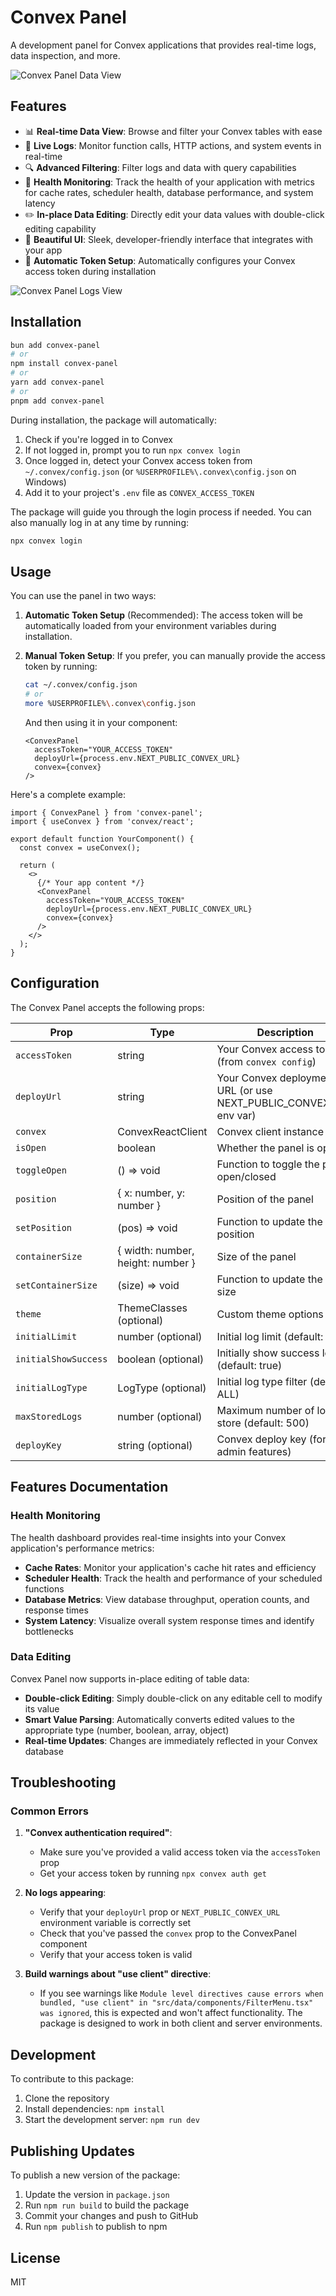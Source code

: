 # Convex Panel

A development panel for Convex applications that provides real-time logs, data inspection, and more.

![Convex Panel Data View](https://firebasestorage.googleapis.com/v0/b/relio-217bd.appspot.com/o/convex%2Fconvex-panel1.png?alt=media&token=d4b6da5e-db91-4b94-9d7a-a716ebebdedf)

## Features

- 📊 **Real-time Data View**: Browse and filter your Convex tables with ease
- 📝 **Live Logs**: Monitor function calls, HTTP actions, and system events in real-time
- 🔍 **Advanced Filtering**: Filter logs and data with query capabilities
- 🔄 **Health Monitoring**: Track the health of your application with metrics for cache rates, scheduler health, database performance, and system latency
- ✏️ **In-place Data Editing**: Directly edit your data values with double-click editing capability
- 🎨 **Beautiful UI**: Sleek, developer-friendly interface that integrates with your app
- 🔐 **Automatic Token Setup**: Automatically configures your Convex access token during installation

![Convex Panel Logs View](https://firebasestorage.googleapis.com/v0/b/relio-217bd.appspot.com/o/convex%2Fconvex-panel2.png?alt=media&token=685faba4-d9f8-4ca7-8112-2825cf3040ec)

## Installation

```bash
bun add convex-panel
# or
npm install convex-panel
# or
yarn add convex-panel
# or
pnpm add convex-panel
```

During installation, the package will automatically:
1. Check if you're logged in to Convex
2. If not logged in, prompt you to run `npx convex login`
3. Once logged in, detect your Convex access token from `~/.convex/config.json` (or `%USERPROFILE%\.convex\config.json` on Windows)
4. Add it to your project's `.env` file as `CONVEX_ACCESS_TOKEN`

The package will guide you through the login process if needed. You can also manually log in at any time by running:
```bash
npx convex login
```

## Usage

You can use the panel in two ways:

1. **Automatic Token Setup** (Recommended):
   The access token will be automatically loaded from your environment variables during installation.

2. **Manual Token Setup**:
   If you prefer, you can manually provide the access token by running:
   ```bash
   cat ~/.convex/config.json
   # or
   more %USERPROFILE%\.convex\config.json
   ```
   And then using it in your component:
   ```tsx
   <ConvexPanel
     accessToken="YOUR_ACCESS_TOKEN"
     deployUrl={process.env.NEXT_PUBLIC_CONVEX_URL}
     convex={convex}
   />
   ```

Here's a complete example:

```tsx
import { ConvexPanel } from 'convex-panel';
import { useConvex } from 'convex/react';

export default function YourComponent() {
  const convex = useConvex();

  return (
    <>
      {/* Your app content */}
      <ConvexPanel
        accessToken="YOUR_ACCESS_TOKEN"
        deployUrl={process.env.NEXT_PUBLIC_CONVEX_URL}
        convex={convex}
      />
    </>
  );
}
```

## Configuration

The Convex Panel accepts the following props:

| Prop | Type | Description |
|------|------|-------------|
| `accessToken` | string | Your Convex access token (from `convex config`) |
| `deployUrl` | string | Your Convex deployment URL (or use NEXT_PUBLIC_CONVEX_URL env var) |
| `convex` | ConvexReactClient | Convex client instance |
| `isOpen` | boolean | Whether the panel is open |
| `toggleOpen` | () => void | Function to toggle the panel open/closed |
| `position` | { x: number, y: number } | Position of the panel |
| `setPosition` | (pos) => void | Function to update the panel position |
| `containerSize` | { width: number, height: number } | Size of the panel |
| `setContainerSize` | (size) => void | Function to update the panel size |
| `theme` | ThemeClasses (optional) | Custom theme options |
| `initialLimit` | number (optional) | Initial log limit (default: 100) |
| `initialShowSuccess` | boolean (optional) | Initially show success logs (default: true) |
| `initialLogType` | LogType (optional) | Initial log type filter (default: ALL) |
| `maxStoredLogs` | number (optional) | Maximum number of logs to store (default: 500) |
| `deployKey` | string (optional) | Convex deploy key (for admin features) |

## Features Documentation

### Health Monitoring

The health dashboard provides real-time insights into your Convex application's performance metrics:

- **Cache Rates**: Monitor your application's cache hit rates and efficiency
- **Scheduler Health**: Track the health and performance of your scheduled functions
- **Database Metrics**: View database throughput, operation counts, and response times
- **System Latency**: Visualize overall system response times and identify bottlenecks

### Data Editing

Convex Panel now supports in-place editing of table data:

- **Double-click Editing**: Simply double-click on any editable cell to modify its value
- **Smart Value Parsing**: Automatically converts edited values to the appropriate type (number, boolean, array, object)
- **Real-time Updates**: Changes are immediately reflected in your Convex database

## Troubleshooting

### Common Errors

1. **"Convex authentication required"**:
   - Make sure you've provided a valid access token via the `accessToken` prop
   - Get your access token by running `npx convex auth get`

2. **No logs appearing**:
   - Verify that your `deployUrl` prop or `NEXT_PUBLIC_CONVEX_URL` environment variable is correctly set
   - Check that you've passed the `convex` prop to the ConvexPanel component
   - Verify that your access token is valid

3. **Build warnings about "use client" directive**:
   - If you see warnings like `Module level directives cause errors when bundled, "use client" in "src/data/components/FilterMenu.tsx" was ignored`, this is expected and won't affect functionality. The package is designed to work in both client and server environments.

## Development

To contribute to this package:

1. Clone the repository
2. Install dependencies: `npm install`
3. Start the development server: `npm run dev`

## Publishing Updates

To publish a new version of the package:

1. Update the version in `package.json`
2. Run `npm run build` to build the package
3. Commit your changes and push to GitHub
4. Run `npm publish` to publish to npm

## License

MIT 